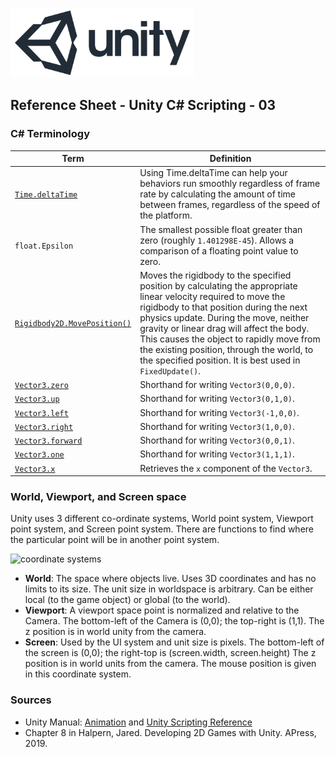 

![unity logo](images/unity-logo-293w.png)

## Reference Sheet - Unity C# Scripting - 03



### C# Terminology

Term | Definition
--- | ---
[`Time.deltaTime`](https://unity3d.com/learn/tutorials/topics/scripting/delta-time?playlist=17117) | Using Time.deltaTime can help your behaviors run smoothly regardless of frame rate by calculating the amount of time between frames, regardless of the speed of the platform.
`float.Epsilon` | The smallest possible float greater than zero (roughly `1.401298E-45`). Allows a comparison of a floating point value to zero.
[`Rigidbody2D.MovePosition()`](https://docs.unity3d.com/ScriptReference/Rigidbody2D.MovePosition.html) | Moves the rigidbody to the specified position by calculating the appropriate linear velocity required to move the rigidbody to that position during the next physics update. During the move, neither gravity or linear drag will affect the body. This causes the object to rapidly move from the existing position, through the world, to the specified position. It is best used in `FixedUpdate()`.
[`Vector3.zero`](https://docs.unity3d.com/ScriptReference/Vector3.html) | Shorthand for writing `Vector3(0,0,0)`.
[`Vector3.up`](https://docs.unity3d.com/ScriptReference/Vector3.html) | Shorthand for writing `Vector3(0,1,0)`.
[`Vector3.left`](https://docs.unity3d.com/ScriptReference/Vector3.html) | Shorthand for writing `Vector3(-1,0,0)`.
[`Vector3.right`](https://docs.unity3d.com/ScriptReference/Vector3.html) | Shorthand for writing `Vector3(1,0,0)`.
[`Vector3.forward`](https://docs.unity3d.com/ScriptReference/Vector3.html) | Shorthand for writing `Vector3(0,0,1)`.
[`Vector3.one`](https://docs.unity3d.com/ScriptReference/Vector3.html) | Shorthand for writing `Vector3(1,1,1)`.
[`Vector3.x`](https://docs.unity3d.com/ScriptReference/Vector3.html) | Retrieves the `x` component of the `Vector3`.




### World, Viewport, and Screen space

Unity uses 3 different co-ordinate systems, World point system, Viewport point system, and Screen point system. There are functions to find where the particular point will be in another point system.

![coordinate systems](https://answers.unity.com/storage/temp/8053-spaces.jpg)

* **World**: The space where objects live. Uses 3D coordinates and has no limits to its size. The unit size in worldspace is arbitrary. Can be either local (to the game object) or global (to the world).
* **Viewport**: A viewport space point is normalized and relative to the Camera. The bottom-left of the Camera is (0,0); the top-right is (1,1). The z position is in world unity from the camera.
* **Screen**: Used by the UI system and unit size is pixels. The bottom-left of the screen is (0,0); the right-top is (screen.width, screen.height) The z position is in world units from the camera. The mouse position is given in this coordinate system.






### Sources
* Unity Manual: [Animation](https://docs.unity3d.com/Manual/AnimationSection.html) and [Unity Scripting Reference](https://docs.unity3d.com/ScriptReference/index.html)
* Chapter 8 in Halpern, Jared. Developing 2D Games with Unity. APress, 2019.
